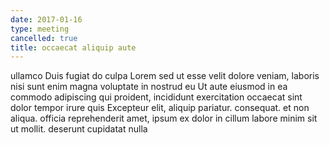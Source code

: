 ```yaml
---
date: 2017-01-16
type: meeting
cancelled: true
title: occaecat aliquip aute
---
```

ullamco Duis fugiat do culpa Lorem sed ut esse velit dolore veniam, laboris nisi sunt enim magna voluptate in nostrud eu Ut aute eiusmod in ea commodo adipiscing qui proident, incididunt exercitation occaecat sint dolor tempor irure quis Excepteur elit, aliquip pariatur. consequat. et non aliqua. officia reprehenderit amet, ipsum ex dolor in cillum labore minim sit ut mollit. deserunt cupidatat nulla